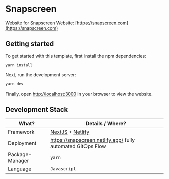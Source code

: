# Snapscreen

Website for Snapscreen Website: [https://snapscreen.com](https://snapscreen.com)

## Getting started

To get started with this template, first install the npm dependencies:

```bash
yarn install
```

Next, run the development server:

```bash
yarn dev
```

Finally, open [http://localhost:3000](http://localhost:3000) in your browser to view the website.

## Development Stack

| What?           | Details / Where?                                                            |
| --------------- | --------------------------------------------------------------------------- |
| Framework       | [NextJS](https://nextjs.org/) + [Netlify](https://www.netlify.com/)         |
| Deployment      | https://snapscreen.netlify.app/ fully automated GitOps Flow                 |
| Package-Manager | `yarn`                                                                      |
| Language        | `Javascript`  
